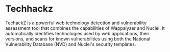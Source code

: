 # Techhackz
TechackZ is a powerful web technology detection and vulnerability assessment tool that combines the capabilities of Wappalyzer and Nuclei. It automatically identifies technologies used by web applications, their versions, and scans for known vulnerabilities using both the National Vulnerability Database (NVD) and Nuclei's security templates.
